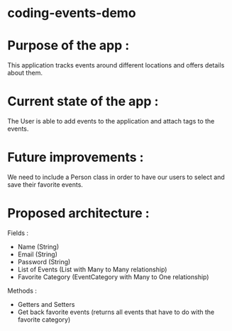 # coding-events-demo

# Purpose of the app : 
This application tracks events around different locations and offers details about them.

# Current state of the app :
The User is able to add events to the application and attach tags to the events.

# Future improvements :
We need to include a Person class in order to have our users to select and save their favorite events.

# Proposed architecture :
Fields :
- Name (String)
- Email (String)
- Password (String)
- List of Events (List<Event> with Many to Many relationship)
- Favorite Category (EventCategory with Many to One relationship)

Methods :
- Getters and Setters
- Get back favorite events (returns all events that have to do with the favorite category)

